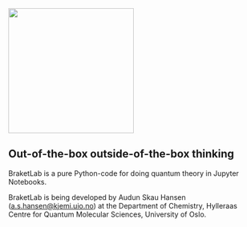 <img src="https://github.uio.no/audunsh/braketlab/blob/master/graphics/braketlab_logo.png" width = 250px>

## Out-of-the-box outside-of-the-box thinking

BraketLab is a pure Python-code for doing quantum theory in Jupyter Notebooks.

BraketLab is being developed by Audun Skau Hansen (a.s.hansen@kjemi.uio.no) at the Department of Chemistry, Hylleraas Centre for Quantum Molecular Sciences, University of Oslo.
